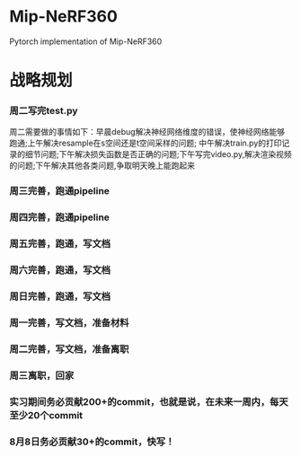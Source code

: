 # Mip-NeRF360
Pytorch implementation of Mip-NeRF360

# 战略规划

### 周二写完test.py

周二需要做的事情如下：早晨debug解决神经网络维度的错误，使神经网络能够跑通;上午解决resample在s空间还是t空间采样的问题;
中午解决train.py的打印记录的细节问题;下午解决损失函数是否正确的问题;下午写完video.py,解决渲染视频的问题;下午解决其他各类问题,争取明天晚上能跑起来

### 周三完善，跑通pipeline
### 周四完善，跑通pipeline
### 周五完善，跑通，写文档
### 周六完善，跑通，写文档
### 周日完善，跑通，写文档
### 周一完善，写文档，准备材料
### 周二完善，写文档，准备离职
### 周三离职，回家
### 实习期间务必贡献200+的commit，也就是说，在未来一周内，每天至少20个commit
### 8月8日务必贡献30+的commit，快写！

